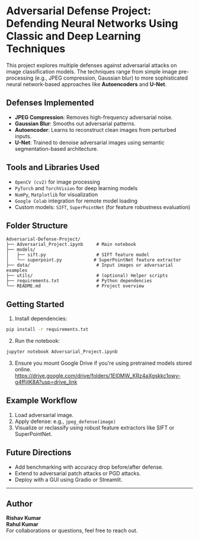 #  Adversarial Defense Project: Defending Neural Networks Using Classic and Deep Learning Techniques

This project explores multiple defenses against adversarial attacks on image classification models. The techniques range from simple image pre-processing (e.g., JPEG compression, Gaussian blur) to more sophisticated neural network-based approaches like **Autoencoders** and **U-Net**.

##  Defenses Implemented

- **JPEG Compression**: Removes high-frequency adversarial noise.
- **Gaussian Blur**: Smooths out adversarial patterns.
- **Autoencoder**: Learns to reconstruct clean images from perturbed inputs.
- **U-Net**: Trained to denoise adversarial images using semantic segmentation-based architecture.

##  Tools and Libraries Used

- `OpenCV (cv2)` for image processing
- `PyTorch` and `TorchVision` for deep learning models
- `NumPy`, `Matplotlib` for visualization
- `Google Colab` integration for remote model loading
- Custom models: `SIFT`, `SuperPointNet` (for feature robustness evaluation)

##  Folder Structure

```
Adversarial-Defense-Project/
├── Adversarial_Project.ipynb     # Main notebook
├── models/
│   ├── sift.py                   # SIFT feature model
│   └── superpoint.py            # SuperPointNet feature extractor
├── data/                         # Input images or adversarial examples
├── utils/                        # (optional) Helper scripts
├── requirements.txt              # Python dependencies
└── README.md                     # Project overview
```

##  Getting Started

1. Install dependencies:

```bash
pip install -r requirements.txt
```

2. Run the notebook:

```bash
jupyter notebook Adversarial_Project.ipynb
```

3. Ensure you mount Google Drive if you're using pretrained models stored online.
   https://drive.google.com/drive/folders/1EI0MW_KRz4aXgskkc1owy-g4ffjilK8A?usp=drive_link

##  Example Workflow

1. Load adversarial image.
2. Apply defense: e.g., `jpeg_defense(image)`
3. Visualize or reclassify using robust feature extractors like SIFT or SuperPointNet.

##  Future Directions

- Add benchmarking with accuracy drop before/after defense.
- Extend to adversarial patch attacks or PGD attacks.
- Deploy with a GUI using Gradio or Streamlit.

---

##  Author

**Rishav Kumar**  
**Rahul Kumar**  
For collaborations or questions, feel free to reach out.
